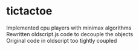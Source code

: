 # tictactoe
Implemented cpu players with minimax algorithms </br>
Rewritten oldscript.js code to decouple the objects </br>
Original code in oldscript too tightly coupled
